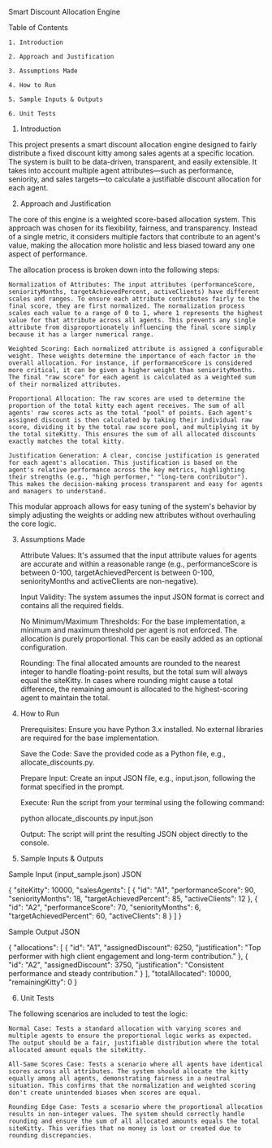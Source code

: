 Smart Discount Allocation Engine

Table of Contents

    1. Introduction

    2. Approach and Justification

    3. Assumptions Made

    4. How to Run

    5. Sample Inputs & Outputs

    6. Unit Tests

1. Introduction

This project presents a smart discount allocation engine designed to fairly distribute a fixed discount kitty among sales agents at a specific location. The system is built to be data-driven, transparent, and easily extensible. It takes into account multiple agent attributes—such as performance, seniority, and sales targets—to calculate a justifiable discount allocation for each agent.

2. Approach and Justification

The core of this engine is a weighted score-based allocation system. This approach was chosen for its flexibility, fairness, and transparency. Instead of a single metric, it considers multiple factors that contribute to an agent's value, making the allocation more holistic and less biased toward any one aspect of performance.

The allocation process is broken down into the following steps:

    Normalization of Attributes: The input attributes (performanceScore, seniorityMonths, targetAchievedPercent, activeClients) have different scales and ranges. To ensure each attribute contributes fairly to the final score, they are first normalized. The normalization process scales each value to a range of 0 to 1, where 1 represents the highest value for that attribute across all agents. This prevents any single attribute from disproportionately influencing the final score simply because it has a larger numerical range.

    Weighted Scoring: Each normalized attribute is assigned a configurable weight. These weights determine the importance of each factor in the overall allocation. For instance, if performanceScore is considered more critical, it can be given a higher weight than seniorityMonths. The final "raw score" for each agent is calculated as a weighted sum of their normalized attributes.

    Proportional Allocation: The raw scores are used to determine the proportion of the total kitty each agent receives. The sum of all agents' raw scores acts as the total "pool" of points. Each agent's assigned discount is then calculated by taking their individual raw score, dividing it by the total raw score pool, and multiplying it by the total siteKitty. This ensures the sum of all allocated discounts exactly matches the total kitty.

    Justification Generation: A clear, concise justification is generated for each agent's allocation. This justification is based on the agent's relative performance across the key metrics, highlighting their strengths (e.g., "high performer," "long-term contributor"). This makes the decision-making process transparent and easy for agents and managers to understand.

This modular approach allows for easy tuning of the system's behavior by simply adjusting the weights or adding new attributes without overhauling the core logic.

3. Assumptions Made

    Attribute Values: It's assumed that the input attribute values for agents are accurate and within a reasonable range (e.g., performanceScore is between 0-100, targetAchievedPercent is between 0-100, seniorityMonths and activeClients are non-negative).

    Input Validity: The system assumes the input JSON format is correct and contains all the required fields.

    No Minimum/Maximum Thresholds: For the base implementation, a minimum and maximum threshold per agent is not enforced. The allocation is purely proportional. This can be easily added as an optional configuration.

    Rounding: The final allocated amounts are rounded to the nearest integer to handle floating-point results, but the total sum will always equal the siteKitty. In cases where rounding might cause a total difference, the remaining amount is allocated to the highest-scoring agent to maintain the total.

4. How to Run

    Prerequisites: Ensure you have Python 3.x installed. No external libraries are required for the base implementation.

    Save the Code: Save the provided code as a Python file, e.g., allocate_discounts.py.

    Prepare Input: Create an input JSON file, e.g., input.json, following the format specified in the prompt.

    Execute: Run the script from your terminal using the following command:

    python allocate_discounts.py input.json

    Output: The script will print the resulting JSON object directly to the console.

5. Sample Inputs & Outputs

Sample Input (input_sample.json)
JSON

{
  "siteKitty": 10000,
  "salesAgents": [
    {
      "id": "A1",
      "performanceScore": 90,
      "seniorityMonths": 18,
      "targetAchievedPercent": 85,
      "activeClients": 12
    },
    {
      "id": "A2",
      "performanceScore": 70,
      "seniorityMonths": 6,
      "targetAchievedPercent": 60,
      "activeClients": 8
    }
  ]
}

Sample Output
JSON

{
  "allocations": [
    {
      "id": "A1",
      "assignedDiscount": 6250,
      "justification": "Top performer with high client engagement and long-term contribution."
    },
    {
      "id": "A2",
      "assignedDiscount": 3750,
      "justification": "Consistent performance and steady contribution."
    }
  ],
  "totalAllocated": 10000,
  "remainingKitty": 0
}

6. Unit Tests

The following scenarios are included to test the logic:

    Normal Case: Tests a standard allocation with varying scores and multiple agents to ensure the proportional logic works as expected. The output should be a fair, justifiable distribution where the total allocated amount equals the siteKitty.

    All-Same Scores Case: Tests a scenario where all agents have identical scores across all attributes. The system should allocate the kitty equally among all agents, demonstrating fairness in a neutral situation. This confirms that the normalization and weighted scoring don't create unintended biases when scores are equal.

    Rounding Edge Case: Tests a scenario where the proportional allocation results in non-integer values. The system should correctly handle rounding and ensure the sum of all allocated amounts equals the total siteKitty. This verifies that no money is lost or created due to rounding discrepancies.